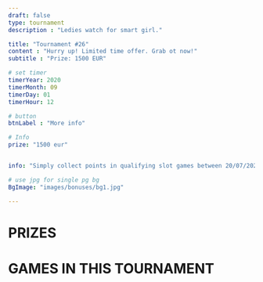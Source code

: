 ```yaml
---
draft: false
type: tournament
description : "Ledies watch for smart girl."

title: "Tournament #26"
content : "Hurry up! Limited time offer. Grab ot now!"
subtitle : "Prize: 1500 EUR"

# set timer
timerYear: 2020
timerMonth: 09
timerDay: 01
timerHour: 12

# button
btnLabel : "More info"

# Info
prize: "1500 eur"


info: "Simply collect points in qualifying slot games between 20/07/2020 09:00 GMT and 25/07/2020 08:59 GMT and Top 20 players with most points will share €1,500 prize pool! Wager of €1 real money equals 1 point. Win criteria: by Bet - The winner is the one with the biggest sum of bets (in money equivalent). Good luck!"

# use jpg for single pg bg 
BgImage: "images/bonuses/bg1.jpg"

---
```


# PRIZES

# GAMES IN THIS TOURNAMENT